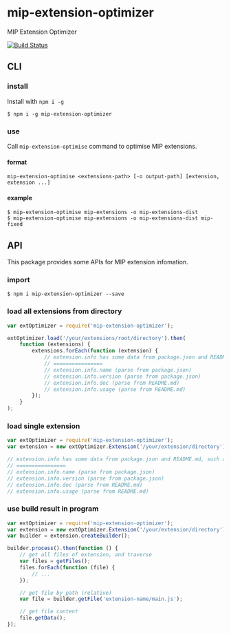 mip-extension-optimizer
===========


MIP Extension Optimizer

<a href="https://circleci.com/gh/mipengine/mip-extension-optimizer/tree/master"><img src="https://img.shields.io/circleci/project/mipengine/mip-extension-optimizer/master.svg?style=flat-square" alt="Build Status"></a>

## CLI

### install

Install with `npm i -g`

```
$ npm i -g mip-extension-optimizer
```

### use

Call `mip-extension-optimise` command to optimise MIP extensions.

#### format

```
mip-extension-optimise <extensions-path> [-o output-path] [extension, extension ...]
```

#### example

```
$ mip-extension-optimise mip-extensions -o mip-extensions-dist
$ mip-extension-optimise mip-extensions -o mip-extensions-dist mip-fixed
```

## API

This package provides some APIs for MIP extension infomation.


### import

```
$ npm i mip-extension-optimizer --save
```


### load all extensions from directory

```js
var extOptimizer = require('mip-extension-optimizer');

extOptimizer.load('/your/extensions/root/directory').then(
    function (extensions) {
        extensions.forEach(function (extension) {
            // extension.info has some data from package.json and README.md, such as:
            // ================
            // extension.info.name (parse from package.json)
            // extension.info.version (parse from package.json)
            // extension.info.doc (parse from README.md)
            // extension.info.usage (parse from README.md)
        });
    }
);
```

### load single extension

```js
var extOptimizer = require('mip-extension-optimizer');
var extension = new extOptimizer.Extension('/your/extension/directory');

// extension.info has some data from package.json and README.md, such as:
// ================
// extension.info.name (parse from package.json)
// extension.info.version (parse from package.json)
// extension.info.doc (parse from README.md)
// extension.info.usage (parse from README.md)
```

### use build result in program

```js
var extOptimizer = require('mip-extension-optimizer');
var extension = new extOptimizer.Extension('/your/extension/directory');
var builder = extension.createBuilder();

builder.process().then(function () {
    // get all files of extension, and traverse
    var files = getFiles();
    files.forEach(function (file) {
        // ...
    });

    // get file by path (relative)
    var file = builder.getFile('extension-name/main.js');

    // get file content
    file.getData();
});
```
